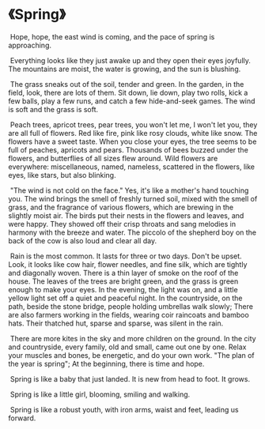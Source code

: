 

# 《Spring》



​     Hope, hope, the east wind is coming, and the pace of spring is approaching.



​     Everything looks like they just awake up and they open their eyes joyfully. The mountains are moist, the water is growing, and the sun is blushing.



​     The grass sneaks out of the soil, tender and green. In the garden, in the field, look, there are lots of them. Sit down, lie down, play two rolls, kick a few balls, play a few runs, and catch a few hide-and-seek games. The wind is soft and the grass is soft.



​      Peach trees, apricot trees, pear trees, you won't let me, I won't let you, they are all full of flowers. Red like fire, pink like rosy clouds, white like snow. The flowers have a sweet taste. When you close your eyes, the tree seems to be full of peaches, apricots and pears. Thousands of bees buzzed under the flowers, and butterflies of all sizes flew around. Wild flowers are everywhere: miscellaneous, named, nameless, scattered in the flowers, like eyes, like stars, but also blinking.



​      "The wind is not cold on the face." Yes, it's like a mother's hand touching you. The wind brings the smell of freshly turned soil, mixed with the smell of grass, and the fragrance of various flowers, which are brewing in the slightly moist air. The birds put their nests in the flowers and leaves, and were happy. They showed off their crisp throats and sang melodies in harmony with the breeze and water. The piccolo of the shepherd boy on the back of the cow is also loud and clear all day.



​      Rain is the most common. It lasts for three or two days. Don't be upset. Look, it looks like cow hair, flower needles, and fine silk, which are tightly and diagonally woven. There is a thin layer of smoke on the roof of the house. The leaves of the trees are bright green, and the grass is green enough to make your eyes. In the evening, the light was on, and a little yellow light set off a quiet and peaceful night. In the countryside, on the path, beside the stone bridge, people holding umbrellas walk slowly; There are also farmers working in the fields, wearing coir raincoats and bamboo hats. Their thatched hut, sparse and sparse, was silent in the rain.



​      There are more kites in the sky and more children on the ground. In the city and countryside, every family, old and small, came out one by one. Relax your muscles and bones, be energetic, and do your own work. "The plan of the year is spring"; At the beginning, there is time and hope.



​      Spring is like a baby that just landed. It is new from head to foot. It grows.



​      Spring is like a little girl, blooming, smiling and walking.



​      Spring is like a robust youth, with iron arms, waist and feet, leading us forward.